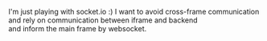 I'm just playing with socket.io :)
I want to avoid cross-frame communication \
and rely on communication between iframe and backend \
and inform the main frame by websocket.